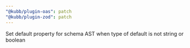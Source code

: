 ```yaml
---
"@kubb/plugin-oas": patch
"@kubb/plugin-zod": patch
---
```


Set default property for schema AST when type of default is not string or boolean
